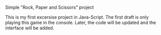 Simple "Rock, Paper and Scissors" project

This is my first excersise project in Java-Script. The first draft is only playing this game in the console. Later, the code will be updated and the interface will be added.
